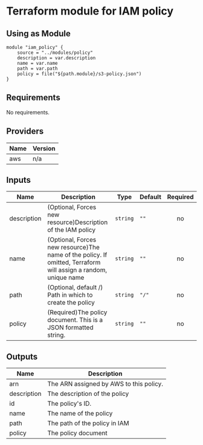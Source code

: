# Terraform module for IAM policy

## Using as Module
```hcl
module "iam_policy" {
    source = "../modules/policy"
    description = var.description
    name = var.name
    path = var.path
    policy = file("${path.module}/s3-policy.json")
}
```
<!-- BEGINNING OF PRE-COMMIT-TERRAFORM DOCS HOOK -->
## Requirements

No requirements.

## Providers

| Name | Version |
|------|---------|
| aws | n/a |

## Inputs

| Name | Description | Type | Default | Required |
|------|-------------|------|---------|:--------:|
| description | (Optional, Forces new resource)Description of the IAM policy | `string` | `""` | no |
| name | (Optional, Forces new resource)The name of the policy. If omitted, Terraform will assign a random, unique name | `string` | `""` | no |
| path | (Optional, default /) Path in which to create the policy | `string` | `"/"` | no |
| policy | (Required)The policy document. This is a JSON formatted string. | `string` | `""` | no |

## Outputs

| Name | Description |
|------|-------------|
| arn | The ARN assigned by AWS to this policy. |
| description | The description of the policy |
| id | The policy's ID. |
| name | The name of the policy |
| path | The path of the policy in IAM |
| policy | The policy document |

<!-- END OF PRE-COMMIT-TERRAFORM DOCS HOOK -->
